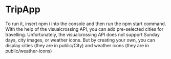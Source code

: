 # TripApp
To run it, insert npm i into the console and then run the npm start command.
With the help of the visualcrossing API, you can add pre-selected cities for travelling. Unfortunately, the visualcrossing API does not support Sunday days, city images, or weather icons.
But by creating your own, you can display cities (they are in public/City) and weather icons (they are in public/weather-icons)
